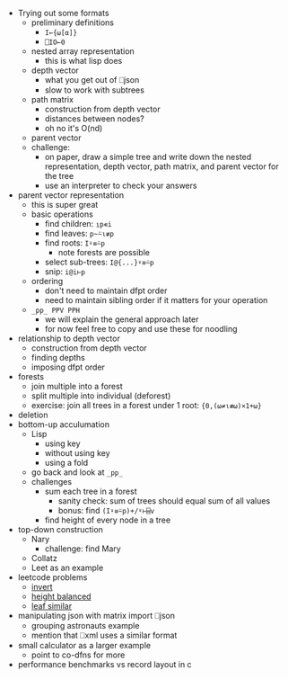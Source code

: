 - Trying out some formats
    - preliminary definitions
        - `I←{⍵[⍺]}`
        - `⎕IO←0`
    - nested array representation
        - this is what lisp does
    - depth vector
        - what you get out of ⎕json
        - slow to work with subtrees
    - path matrix
        - construction from depth vector
        - distances between nodes?
        - oh no it's O(nd)
    - parent vector
    - challenge:
        - on paper, draw a simple tree and write down the nested representation, depth vector, path matrix, and parent vector for the tree
        - use an interpreter to check your answers
- parent vector representation
    - this is super great
    - basic operations
        - find children:    `⍸p∊i`
        - find leaves:      `p~⍨⍳≢p`
        - find roots:       `I⍣≡⍨p`
            - note forests are possible
        - select sub-trees: `I@{...}⍣≡⍨p`
        - snip:             `i@i⊢p`
    - ordering
        - don't need to maintain dfpt order
        - need to maintain sibling order if it matters for your operation
    - `_pp_ PPV PPH`
        - we will explain the general approach later
        - for now feel free to copy and use these for noodling
- relationship to depth vector
    - construction from depth vector
    - finding depths
    - imposing dfpt order
- forests
    - join multiple into a forest
    - split multiple into individual (deforest)
    - exercise: join all trees in a forest under 1 root: `{0,(⍵≠⍳≢⍵)×1+⍵}`
- deletion
- bottom-up acculumation
    - Lisp
        - using key
        - without using key
        - using a fold
    - go back and look at `_pp_`
    - challenges
        - sum each tree in a forest
            - sanity check: sum of trees should equal sum of all values
            - bonus: find `(I⍣≡⍨p)+/⍤⊢⌸v`
        - find height of every node in a tree
- top-down construction
    - Nary
        - challenge: find Mary
    - Collatz
    - Leet as an example
- leetcode problems
    - [invert](https://leetcode.com/problems/invert-binary-tree/)
    - [height balanced](https://leetcode.com/problems/balanced-binary-tree/)
    - [leaf similar](https://leetcode.com/problems/leaf-similar-trees/)
- manipulating json with matrix import ⎕json
    - grouping astronauts example
    - mention that ⎕xml uses a similar format
- small calculator as a larger example
    - point to co-dfns for more
- performance benchmarks vs record layout in c
